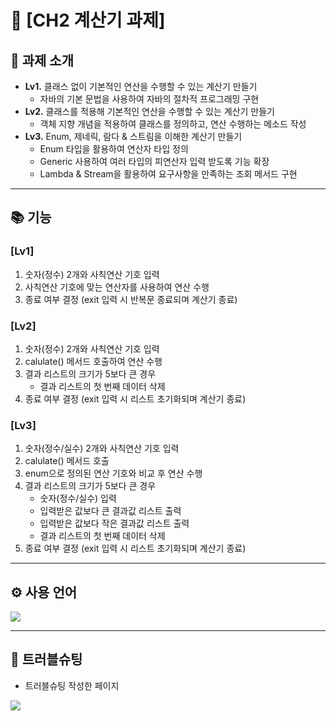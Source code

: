# 📁 [CH2 계산기 과제]

## 📖 과제 소개
- **Lv1.** 클래스 없이 기본적인 연산을 수행할 수 있는 계산기 만들기
  - 자바의 기본 문법을 사용하여 자바의 절차적 프로그래밍 구현
- **Lv2.** 클래스를 적용해 기본적인 연산을 수행할 수 있는 계산기 만들기
  - 객체 지향 개념을 적용하여 클래스를 정의하고, 연산 수행하는 메소드 작성
- **Lv3.** Enum, 제네릭, 람다 & 스트림을 이해한 계산기 만들기
  - Enum 타입을 활용하여 연산자 타입 정의
  - Generic 사용하여 여러 타입의 피연산자 입력 받도록 기능 확장 
  - Lambda & Stream을 활용하여 요구사항을 만족하는 조회 메서드 구현 

---
## 📚 기능

### **[Lv1]**
1. 숫자(정수) 2개와 사칙연산 기호 입력
2. 사칙연산 기호에 맞는 연산자를 사용하여 연산 수행
3. 종료 여부 결정 (exit 입력 시 반복문 종료되며 계산기 종료)

### **[Lv2]**
1. 숫자(정수) 2개와 사칙연산 기호 입력
2. calulate() 메서드 호출하여 연산 수행
3. 결과 리스트의 크기가 5보다 큰 경우
   - 결과 리스트의 첫 번째 데이터 삭제 
4. 종료 여부 결정 (exit 입력 시 리스트 초기화되며 계산기 종료)

### **[Lv3]**
1. 숫자(정수/실수) 2개와 사칙연산 기호 입력
2. calulate() 메서드 호출
3. enum으로 정의된 연산 기호와 비교 후 연산 수행
4. 결과 리스트의 크기가 5보다 큰 경우
   - 숫자(정수/실수) 입력
   - 입력받은 값보다 큰 결과값 리스트 출력
   - 입력받은 값보다 작은 결과값 리스트 출력
   - 결과 리스트의 첫 번째 데이터 삭제
5. 종료 여부 결정 (exit 입력 시 리스트 초기화되며 계산기 종료)

---
## ⚙️ 사용 언어
<img src="https://img.shields.io/badge/java-007396?style=for-the-badge&logo=OpenJDK&logoColor=white">

---
## 🧩 트러블슈팅
- 트러블슈팅 작성한 페이지
<a href="https://velog.io/@yyrkk/TIL-CH2-%ED%8A%B8%EB%9F%AC%EB%B8%94%EC%8A%88%ED%8C%851" target="_blank">
<img src="https://img.shields.io/badge/계산기 과제 트러블슈팅-EAEAEA.svg?style=for-the-badge"/>
</a>

